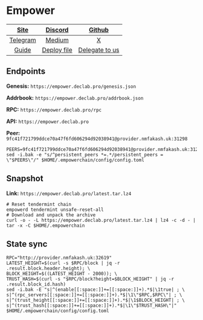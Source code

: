 # Empower
|[Site](https://www.empowerchain.io/)|[Discord](https://discord.com/invite/DNB4z8EZDx)|[Github](https://github.com/EmpowerPlastic)|
|:--:|:--:|:--:|
|[Telegram](https://t.me/empowerchain)|[Medium](https://docs.empowerchain.io/)|[X](https://twitter.com/empowerchain_io)|
|[Guide](https://services.declab.pro/guides)|[Deploy file](https://gitopia.com/DecloudNodesLab/cosmos-universe/tree/master/projects/Empower/empower_mainnet.yml)|[Delegate to us](https://restake.app/empowerchain/empowervaloper1ax4c40gn3s74xxm75g6cmts3fw7rq64grp0c0w)|


## Endpoints

**Genesis:** ```https://empower.declab.pro/genesis.json```

**Addrbook:** ```https://empower.declab.pro/addrbook.json```

**RPC:** ```https://empower.declab.pro/rpc```

**API:** ```https://empower.declab.pro```

**Peer:** ```9fc41f721799ddce70a47f6fd606294d92038941@provider.nmfakash.uk:31298```

```
PEERS=9fc41f721799ddce70a47f6fd606294d92038941@provider.nmfakash.uk:31298,bb8f0eb3ce0e8ad9043f884db42865cfd293851f@81.0.218.135:21956,901ce8eedf012ec5c74bf040f4901a42e4c66e0c@142.132.193.194:26656,ee0973d050e077a2f8cb7e90969560b0fe255929@148.113.159.22:17456,1ad467e3c21a7c30a9e1dc68166570f40b467cad@151.80.27.157:26656,f7eb23352efa7aba7ba9aa56fe034ede139deab3@65.109.116.119:16856
sed -i.bak -e "s/^persistent_peers *=.*/persistent_peers = \"$PEERS\"/" $HOME/.empowerchain/config/config.toml
```

## Snapshot 

**Link:** ```https://empower.declab.pro/latest.tar.lz4```

```
# Reset tendermint chain
empowerd tendermint unsafe-reset-all
# Download and unpack the archive
curl -o - -L https://empower.declab.pro/latest.tar.lz4 | lz4 -c -d - | tar -x -C $HOME/.empowerchain
```

## State sync

```
RPC="http://provider.nmfakash.uk:32619"
LATEST_HEIGHT=$(curl -s $RPC/block | jq -r .result.block.header.height); \
BLOCK_HEIGHT=$((LATEST_HEIGHT - 2000)); \
TRUST_HASH=$(curl -s "$RPC/block?height=$BLOCK_HEIGHT" | jq -r .result.block_id.hash)
sed -i.bak -E "s|^(enable[[:space:]]+=[[:space:]]+).*$|\1true| ; \
s|^(rpc_servers[[:space:]]+=[[:space:]]+).*$|\1\"$RPC,$RPC\"| ; \
s|^(trust_height[[:space:]]+=[[:space:]]+).*$|\1$BLOCK_HEIGHT| ; \
s|^(trust_hash[[:space:]]+=[[:space:]]+).*$|\1\"$TRUST_HASH\"|" $HOME/.empowerchain/config/config.toml
```
